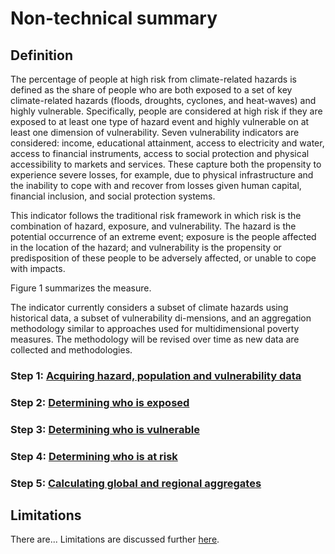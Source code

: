 # Non-technical summary

## Definition
The percentage of people at high risk from climate-related hazards is defined as the share of people who are both exposed to a set of key climate-related hazards (floods, droughts, cyclones, and heat-waves) and highly vulnerable. Specifically, people are considered at high risk if they are exposed to at least one type of hazard event and highly vulnerable on at least one dimension of vulnerability. Seven vulnerability indicators are considered: income, educational attainment, access to electricity and water, access to financial instruments, access to social protection and physical accessibility to markets and services. These capture both the propensity to experience severe losses, for example, due to physical infrastructure and the inability to cope with and recover from losses given human capital, financial inclusion, and social protection systems.

This indicator follows the traditional risk framework in which risk is the combination of hazard, exposure, and vulnerability. The hazard is the potential occurrence of an extreme event; exposure is the people affected in the location of the hazard; and vulnerability is the propensity or predisposition of these people to be adversely affected, or unable to cope with impacts. 

Figure 1 summarizes the measure.

The indicator currently considers a subset of climate hazards using historical data, a subset of vulnerability di-mensions, and an aggregation methodology similar to approaches used for multidimensional poverty measures. The methodology will be revised over time as new data are collected and methodologies.

### Step 1: [Acquiring hazard, population and vulnerability data](docs/1_data.md)

### Step 2: [Determining who is exposed](docs/2_exposure.md)

### Step 3: [Determining who is vulnerable](docs/3_vulnerability.md)

### Step 4: [Determining who is at risk](docs/4_risk.md)

### Step 5: [Calculating global and regional aggregates](docs/5_aggregates.md)

## Limitations
There are... Limitations are discussed further [here](docs/limitations.md).

